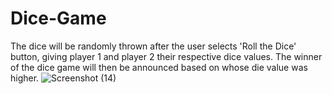 # Dice-Game
The dice will be randomly thrown after the user selects 'Roll the Dice' button, giving player 1 and player 2 their respective dice values. The winner of the dice game will then be announced based on whose die value was higher.
![Screenshot (14)](https://user-images.githubusercontent.com/73556474/180612131-d2aac448-0b79-49c7-a58a-b734f8b30303.png)
